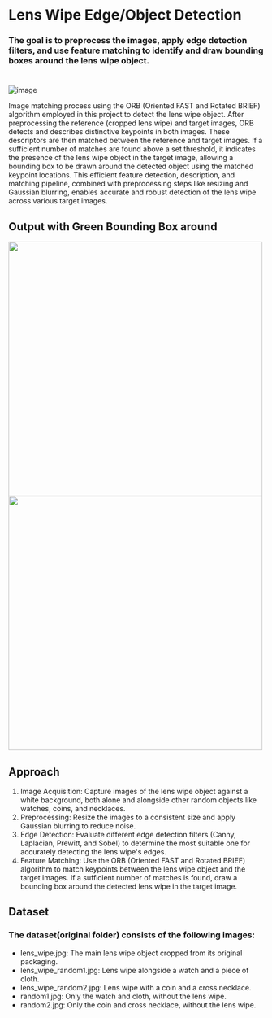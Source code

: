 # Lens Wipe Edge/Object Detection
### The goal is to preprocess the images, apply edge detection filters, and use feature matching to identify and draw bounding boxes around the lens wipe object.

#
![image](https://github.com/EdmundCye/Edge-Detection/assets/111274518/570723a2-6d4e-43f7-8a86-583aa18e2932)

Image matching process using the ORB (Oriented FAST and Rotated BRIEF) algorithm employed in this project to detect the lens wipe object. After preprocessing the reference (cropped lens wipe) and target images, ORB detects and describes distinctive keypoints in both images. These descriptors are then matched between the reference and target images. If a sufficient number of matches are found above a set threshold, it indicates the presence of the lens wipe object in the target image, allowing a bounding box to be drawn around the detected object using the matched keypoint locations. This efficient feature detection, description, and matching pipeline, combined with preprocessing steps like resizing and Gaussian blurring, enables accurate and robust detection of the lens wipe across various target images.

## Output with Green Bounding Box around
<img src="https://github.com/EdmundCye/Edge-Detection_Python/assets/111274518/079271a7-3f2b-498f-8076-a5423399d43d" width="500">
<img src="https://github.com/EdmundCye/Edge-Detection_Python/assets/111274518/5e3f8e51-7422-455c-af8f-aefa01d6116b" width="500">

## Approach 
1. Image Acquisition: Capture images of the lens wipe object against a white background, both alone and alongside other random objects like watches, coins, and necklaces.
2. Preprocessing: Resize the images to a consistent size and apply Gaussian blurring to reduce noise.
3. Edge Detection: Evaluate different edge detection filters (Canny, Laplacian, Prewitt, and Sobel) to determine the most suitable one for accurately detecting the lens wipe's edges.
4. Feature Matching: Use the ORB (Oriented FAST and Rotated BRIEF) algorithm to match keypoints between the lens wipe object and the target images. If a sufficient number of matches is found, draw a bounding box around the detected lens wipe in the target image.

## Dataset
### The dataset(original folder) consists of the following images:
- lens_wipe.jpg: The main lens wipe object cropped from its original packaging.
- lens_wipe_random1.jpg: Lens wipe alongside a watch and a piece of cloth.
- lens_wipe_random2.jpg: Lens wipe with a coin and a cross necklace.
- random1.jpg: Only the watch and cloth, without the lens wipe.
- random2.jpg: Only the coin and cross necklace, without the lens wipe.
